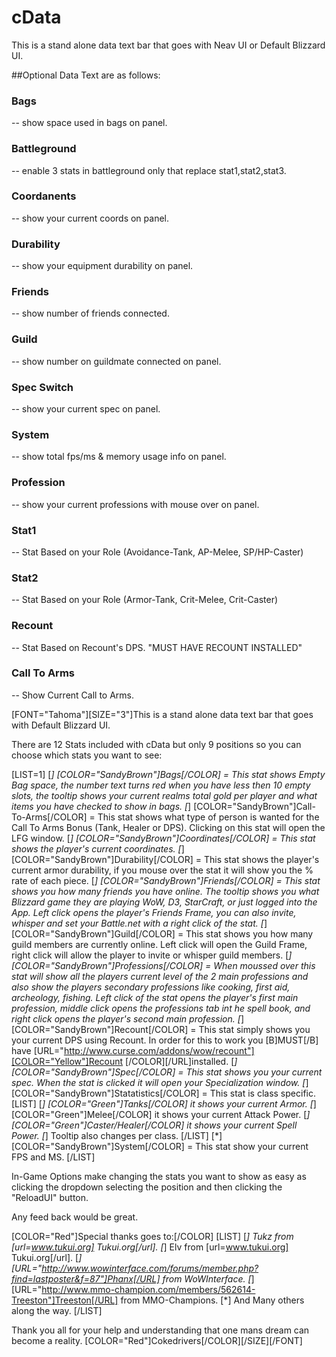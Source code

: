 # cData
This is a stand alone data text bar that goes with Neav UI or Default Blizzard UI.

##Optional Data Text are as follows: 

### Bags
 -- show space used in bags on panel.
 
### Battleground
 -- enable 3 stats in battleground only that replace stat1,stat2,stat3.
 
### Coordanents
 -- show your current coords on panel.
 
### Durability
 -- show your equipment durability on panel.
 
### Friends
 -- show number of friends connected.
 
### Guild
 -- show number on guildmate connected on panel.

### Spec Switch
 -- show your current spec on panel.
 
### System
 -- show total fps/ms & memory usage info on panel.
 
### Profession
 -- show your current professions with mouse over on panel.
 
### Stat1
 -- Stat Based on your Role (Avoidance-Tank, AP-Melee, SP/HP-Caster)
 
### Stat2
 -- Stat Based on your Role (Armor-Tank, Crit-Melee, Crit-Caster)
 
### Recount
 -- Stat Based on Recount's DPS. "MUST HAVE RECOUNT INSTALLED"
 
### Call To Arms
 -- Show Current Call to Arms.
 
[FONT="Tahoma"][SIZE="3"]This is a stand alone data text bar that goes with  Default Blizzard UI.

There are 12 Stats included with cData but only 9 positions so you can choose which stats you want to see:

[LIST=1]
[*] [COLOR="SandyBrown"]Bags[/COLOR] = This stat shows Empty Bag space, the number text turns red when you have less then 10 empty slots, the tooltip shows your current realms total gold per player and what items you have checked to show in bags.
[*] [COLOR="SandyBrown"]Call-To-Arms[/COLOR] = This stat shows what type of person is wanted for the Call To Arms Bonus (Tank, Healer or DPS). Clicking on this stat will open the LFG window.
[*] [COLOR="SandyBrown"]Coordinates[/COLOR] = This stat shows the player's current coordinates.
[*] [COLOR="SandyBrown"]Durability[/COLOR] = This stat shows the player's current armor durability, if you mouse over the stat it will show you the % rate of each piece.
[*] [COLOR="SandyBrown"]Friends[/COLOR] = This stat shows you how many friends you have online. The tooltip shows you what Blizzard game they are playing WoW, D3, StarCraft, or just logged into the App. Left click opens the player's Friends Frame, you can also invite, whisper and set your Battle.net with a right click of the stat.
[*] [COLOR="SandyBrown"]Guild[/COLOR] = This stat shows you how many guild members are currently online. Left click will open the Guild Frame, right click will allow the player to invite or whisper guild members.
[*] [COLOR="SandyBrown"]Professions[/COLOR] = When moussed over this stat will show all the players current level of the 2 main professions and also show the players secondary professions like cooking, first aid, archeology, fishing. Left click of the stat opens the player's first main profession, middle click opens the professions tab int he spell book, and right click opens the player's second main profession.
[*] [COLOR="SandyBrown"]Recount[/COLOR] = This stat simply shows you your current DPS using Recount. In order for this to work you [B]MUST[/B] have [URL="http://www.curse.com/addons/wow/recount"][COLOR="Yellow"]Recount [/COLOR][/URL]installed.
[*] [COLOR="SandyBrown"]Spec[/COLOR] = This stat shows you your current spec. When the stat is clicked it will open your Specialization window. 
[*] [COLOR="SandyBrown"]Statatistics[/COLOR] = This stat is class specific. 
[LIST]
[*] [COLOR="Green"]Tanks[/COLOR] it shows your current Armor. [*] [COLOR="Green"]Melee[/COLOR] it shows your current Attack Power. [*] [COLOR="Green"]Caster/Healer[/COLOR] it shows your current Spell Power. [*] Tooltip also changes per class.
[/LIST]
[*] [COLOR="SandyBrown"]System[/COLOR] = This stat show your current FPS and MS.
[/LIST]

In-Game Options make changing the stats you want to show as easy as clicking the dropdown selecting the position and then clicking the "ReloadUI" button.

Any feed back would be great.

[COLOR="Red"]Special thanks goes to:[/COLOR]
[LIST]
[*] Tukz from [url=www.tukui.org] Tukui.org[/url].
[*] Elv from [url=www.tukui.org] Tukui.org[/url].
[*] [URL="http://www.wowinterface.com/forums/member.php?find=lastposter&f=87"]Phanx[/URL] from WoWInterface.
[*] [URL="http://www.mmo-champion.com/members/562614-Treeston"]Treeston[/URL] from MMO-Champions.
[*] And Many others along the way.
[/LIST]

Thank you all for your help and understanding that one mans dream can become a reality.
[COLOR="Red"]Cokedrivers[/COLOR][/SIZE][/FONT]